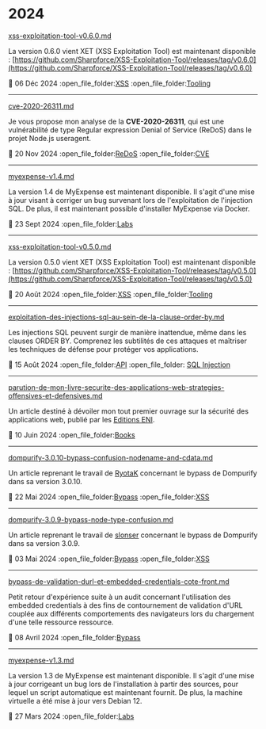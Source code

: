 # 2024

[xss-exploitation-tool-v0.6.0.md](../../mes-articles/2024/decembre/xss-exploitation-tool-v0.6.0.md "mention")

La version 0.6.0 vient XET (XSS Exploitation Tool) est maintenant disponible : [https://github.com/Sharpforce/XSS-Exploitation-Tool/releases/tag/v0.6.0](https://github.com/Sharpforce/XSS-Exploitation-Tool/releases/tag/v0.6.0)

:date: 06 Déc 2024 :open\_file\_folder:[XSS](../categories.md#xss) :open\_file\_folder:[Tooling](../categories.md#tooling)

***

[cve-2020-26311.md](../../cve/2020/cve-2020-26311.md "mention")

Je vous propose mon analyse de la **CVE-2020-26311**, qui est une vulnérabilité de type Regular expression Denial of Service (ReDoS) dans le projet Node.js useragent.

:date: 20 Nov 2024 :open\_file\_folder:[ReDoS](../categories.md#redos) :open\_file\_folder:[CVE](../categories.md#cve)

***

[myexpense-v1.4.md](../../mes-articles/2024/septembre/myexpense-v1.4.md "mention")

La version 1.4 de MyExpense est maintenant disponible. Il s'agit d'une mise à jour visant à corriger un bug survenant lors de l'exploitation de l'injection SQL. De plus, il est maintenant possible d'installer MyExpense via Docker.

:date: 23 Sept 2024 :open\_file\_folder:[Labs](../categories.md#labs)

***

[xss-exploitation-tool-v0.5.0.md](../../mes-articles/2024/aout/xss-exploitation-tool-v0.5.0.md "mention")

La version 0.5.0 vient XET (XSS Exploitation Tool) est maintenant disponible : [https://github.com/Sharpforce/XSS-Exploitation-Tool/releases/tag/v0.5.0](https://github.com/Sharpforce/XSS-Exploitation-Tool/releases/tag/v0.5.0)

:date: 20 Août 2024 :open\_file\_folder:[XSS](../categories.md#xss) :open\_file\_folder:[Tooling](../categories.md#tooling)

***

[exploitation-des-injections-sql-au-sein-de-la-clause-order-by.md](../../mes-articles/2024/aout/exploitation-des-injections-sql-au-sein-de-la-clause-order-by.md "mention")

Les injections SQL peuvent surgir de manière inattendue, même dans les clauses ORDER BY. Comprenez les subtilités de ces attaques et maîtriser les techniques de défense pour protéger vos applications.

:date: 15 Août 2024 :open\_file\_folder:[API](../categories.md#api) :open\_file\_folder: [SQL Injection](../categories.md#sql-injection)

***

[parution-de-mon-livre-securite-des-applications-web-strategies-offensives-et-defensives.md](../../mes-articles/2024/juin/parution-de-mon-livre-securite-des-applications-web-strategies-offensives-et-defensives.md "mention")

Un article destiné à dévoiler mon tout premier ouvrage sur la sécurité des applications web, publié par les [Editions ENI](https://www.editions-eni.fr/).

:date: 10 Juin 2024 :open\_file\_folder:[Books](../categories.md#books)

***

[dompurify-3.0.10-bypass-confusion-nodename-and-cdata.md](../../mes-articles/2024/mai/dompurify-3.0.10-bypass-confusion-nodename-and-cdata.md "mention")

Un article reprenant le travail de [RyotaK](https://x.com/ryotkak) concernant le bypass de Dompurify dans sa version 3.0.10.

:date: 22 Mai 2024 :open\_file\_folder:[Bypass](../categories.md#bypass) :open\_file\_folder:[XSS](../categories.md#xss)

***

[dompurify-3.0.9-bypass-node-type-confusion.md](../../mes-articles/2024/mai/dompurify-3.0.9-bypass-node-type-confusion.md "mention")

Un article reprenant le travail de [slonser](https://twitter.com/slonser_) concernant le bypass de Dompurify dans sa version 3.0.9.

:date: 03 Mai 2024 :open\_file\_folder:[Bypass](../categories.md#bypass) :open\_file\_folder:[XSS](../categories.md#xss)

***

[bypass-de-validation-durl-et-embedded-credentials-cote-front.md](../../mes-articles/2024/avril/bypass-de-validation-durl-et-embedded-credentials-cote-front.md "mention")

Petit retour d'expérience suite à un audit concernant l'utilisation des embedded credentials à des fins de contournement de validation d'URL couplée aux différents comportements des navigateurs lors du chargement d'une telle ressource ressource.

:date: 08 Avril 2024 :open\_file\_folder:[Bypass](../categories.md#bypass)

***

[myexpense-v1.3.md](../../mes-articles/2024/mars/myexpense-v1.3.md "mention")

La version 1.3 de MyExpense est maintenant disponible. Il s'agit d'une mise à jour corrigeant un bug lors de l'installation à partir des sources, pour lequel un script automatique est maintenant fournit. De plus, la machine virtuelle a été mise à jour vers Debian 12.

:date: 27 Mars 2024 :open\_file\_folder:[Labs](../categories.md#labs)
